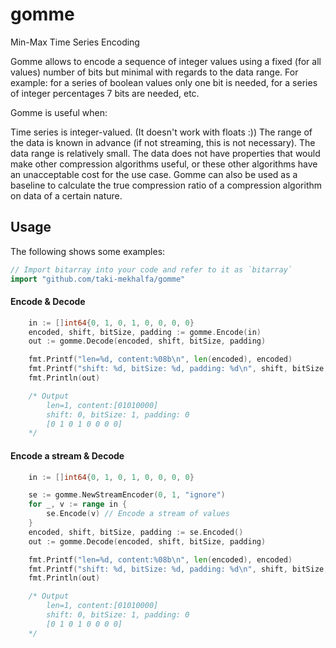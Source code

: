 # gomme
Min-Max Time Series Encoding

Gomme allows to encode a sequence of integer values using a fixed (for all values) number of bits but minimal with regards to the data range. For example: for a series of boolean values only one bit is needed, for a series of integer percentages 7 bits are needed, etc.

Gomme is useful when:

Time series is integer-valued. (It doesn't work with floats :))
The range of the data is known in advance (if not streaming, this is not necessary).
The data range is relatively small.
The data does not have properties that would make other compression algorithms useful, or these other algorithms have an unacceptable cost for the use case.
Gomme can also be used as a baseline to calculate the true compression ratio of a compression algorithm on data of a certain nature.

## Usage
The following shows some examples:
```go
// Import bitarray into your code and refer to it as `bitarray`
import "github.com/taki-mekhalfa/gomme"
```

#### Encode & Decode 
```go
  	in := []int64{0, 1, 0, 1, 0, 0, 0, 0}
	encoded, shift, bitSize, padding := gomme.Encode(in)
	out := gomme.Decode(encoded, shift, bitSize, padding)

	fmt.Printf("len=%d, content:%08b\n", len(encoded), encoded)
	fmt.Printf("shift: %d, bitSize: %d, padding: %d\n", shift, bitSize, padding)
	fmt.Println(out)

    /* Output
        len=1, content:[01010000]
        shift: 0, bitSize: 1, padding: 0
        [0 1 0 1 0 0 0 0]
    */

```

#### Encode a stream & Decode 
```go
  	in := []int64{0, 1, 0, 1, 0, 0, 0, 0}

	se := gomme.NewStreamEncoder(0, 1, "ignore")
	for _, v := range in {
		se.Encode(v) // Encode a stream of values
	}
	encoded, shift, bitSize, padding := se.Encoded()
	out := gomme.Decode(encoded, shift, bitSize, padding)

	fmt.Printf("len=%d, content:%08b\n", len(encoded), encoded)
	fmt.Printf("shift: %d, bitSize: %d, padding: %d\n", shift, bitSize, padding)
	fmt.Println(out)

    /* Output
        len=1, content:[01010000]
        shift: 0, bitSize: 1, padding: 0
        [0 1 0 1 0 0 0 0]
    */

```